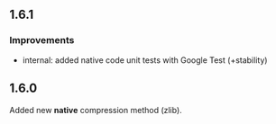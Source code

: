 ## 1.6.1

### Improvements

- internal: added native code unit tests with Google Test (+stability)

## 1.6.0

Added new **native** compression method (zlib).